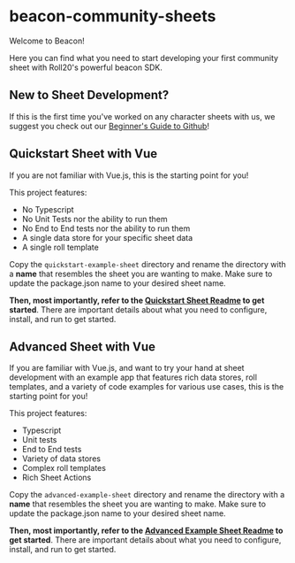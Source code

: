 # beacon-community-sheets

Welcome to Beacon!

Here you can find what you need to start developing your first community sheet with Roll20's powerful beacon SDK.

## New to Sheet Development?

If this is the first time you've worked on any character sheets with us, we suggest you check out our [Beginner's Guide to Github](https://wiki.roll20.net/Github)!

## Quickstart Sheet with Vue

If you are not familiar with Vue.js, this is the starting point for you!

This project features:
* No Typescript
* No Unit Tests nor the ability to run them
* No End to End tests nor the ability to run them
* A single data store for your specific sheet data
* A single roll template

Copy the `quickstart-example-sheet` directory and rename the directory with a **name** that resembles the sheet you are wanting to make. Make sure to update the package.json name to your desired sheet name.

<b>Then, most importantly, refer to the [Quickstart Sheet Readme](sheets/quickstart-example-sheet/README.md) to get started</b>. There are important details about what you need to configure, install, and run to get started.

## Advanced Sheet with Vue

If you are familiar with Vue.js, and want to try your hand at sheet development with an example app that features rich data stores, roll templates, and a variety of code examples for various use cases, this is the starting point for you!

This project features:
* Typescript
* Unit tests
* End to End tests
* Variety of data stores
* Complex roll templates
* Rich Sheet Actions

Copy the `advanced-example-sheet` directory and rename the directory with a **name** that resembles the sheet you are wanting to make. Make sure to update the package.json name to your desired sheet name. 

<b>Then, most importantly, refer to the [Advanced Example Sheet Readme](sheets/advanced-example-sheet/README.md) to get started</b>. There are important details about what you need to configure, install, and run to get started.

